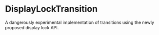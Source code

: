 # DisplayLockTransition
A dangerously experimental implementation of transitions using the newly proposed display lock API.
